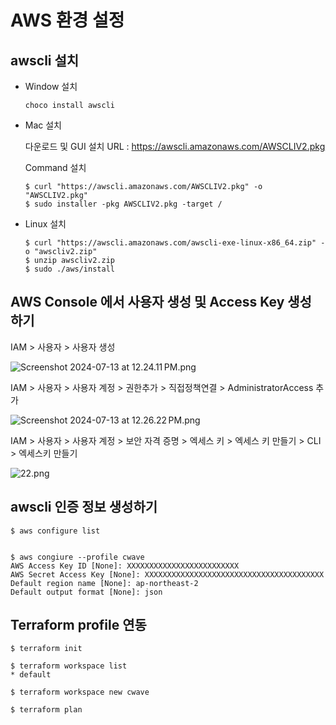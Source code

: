 # AWS 환경 설정

## awscli 설치

- Window 설치
  
  ```{bahs}
  choco install awscli
  ```

- Mac 설치
  
  다운로드 및 GUI 설치 URL : https://awscli.amazonaws.com/AWSCLIV2.pkg
  
  Command 설치
  
  ```{bash}
  $ curl "https://awscli.amazonaws.com/AWSCLIV2.pkg" -o "AWSCLIV2.pkg"
  $ sudo installer -pkg AWSCLIV2.pkg -target /
  ```
  
  

- Linux 설치
  
  ```{bash}
  $ curl "https://awscli.amazonaws.com/awscli-exe-linux-x86_64.zip" -o "awscliv2.zip"
  $ unzip awscliv2.zip
  $ sudo ./aws/install
  ```

## 

## AWS Console 에서 사용자 생성 및 Access Key 생성 하기

IAM > 사용자 > 사용자 생성

![Screenshot 2024-07-13 at 12.24.11 PM.png](/Users/dangtongbyun/Desktop/Screenshot%202024-07-13%20at%2012.24.11 PM.png)



IAM > 사용자 > 사용자 계정 > 권한추가 > 직접정책연결 > AdministratorAccess 추가

![Screenshot 2024-07-13 at 12.26.22 PM.png](/Users/dangtongbyun/Desktop/Screenshot%202024-07-13%20at%2012.26.22 PM.png)

IAM > 사용자 > 사용자 계정 > 보안 자격 증명 > 엑세스 키 > 엑세스 키 만들기 > CLI > 엑세스키 만들기



![22.png](/Users/dangtongbyun/Downloads/22.png)

 

## awscli 인증 정보 생성하기

```{bash}
$ aws configure list


$ aws congiure --profile cwave
AWS Access Key ID [None]: XXXXXXXXXXXXXXXXXXXXXXXXX
AWS Secret Access Key [None]: XXXXXXXXXXXXXXXXXXXXXXXXXXXXXXXXXXXXXXXX
Default region name [None]: ap-northeast-2
Default output format [None]: json
```



## Terraform profile 연동

```{bash}
$ terraform init

$ terraform workspace list
* default

$ terraform workspace new cwave

$ terraform plan

```




